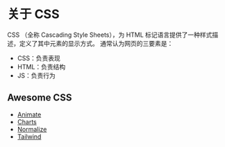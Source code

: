 # 关于 CSS

CSS （全称 Cascading Style Sheets），为 HTML 标记语言提供了一种样式描述，定义了其中元素的显示方式。
通常认为网页的三要素是：
- CSS：负责表现
- HTML：负责结构
- JS：负责行为

## Awesome CSS

- [Animate](https://animate.style/)
- [Charts](https://chartscss.org/)
- [Normalize](http://necolas.github.io/normalize.css/)
- [Tailwind](https://www.tailwindcss.cn/)
